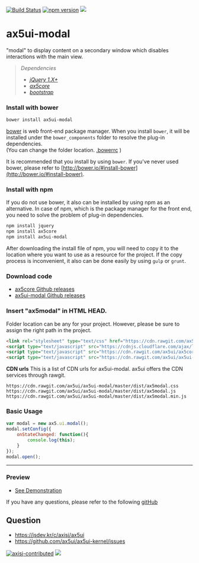 [![Build Status](https://travis-ci.org/ax5ui/ax5ui-modal.svg?branch=master)](https://travis-ci.org/ax5ui/ax5ui-modal)
[![npm version](https://badge.fury.io/js/ax5ui-modal.svg)](https://badge.fury.io/js/ax5ui-modal)
[![](https://img.shields.io/npm/dm/ax5ui-modal.svg)](https://www.npmjs.com/package/ax5ui-modal)

# ax5ui-modal
"modal" to display content on a secondary window which disables interactions with the main view.

> *Dependencies*
> * _[jQuery 1.X+](http://jquery.com/)_
> * _[ax5core](http://ax5.io/ax5core)_
> * _[bootstrap](http://getbootstrap.com/)_


### Install with bower
```sh
bower install ax5ui-modal
```
[bower](http://bower.io/#install-bower) is web front-end package manager.
When you install `bower`, it will be installed under the `bower_components` folder to resolve the plug-in dependencies.  
(You can change the folder location. [.bowerrc](http://bower.io/docs/config/#bowerrc-specification) )

It is recommended that you install by using `bower`. 
If you've never used bower, please refer to [http://bower.io/#install-bower](http://bower.io/#install-bower).

### Install with npm
If you do not use bower, it also can be installed by using npm as an alternative.
In case of npm, which is the package manager for the front end, you need to solve the problem of plug-in dependencies.

```sh
npm install jquery
npm install ax5core
npm install ax5ui-modal
```

After downloading the install file of npm, you will need to copy it to the location where you want to use as a resource for the project.
If the copy process is inconvenient, it also can be done easily by using `gulp` or `grunt`.

### Download code
- [ax5core Github releases](https://github.com/ax5ui/ax5core/releases)
- [ax5ui-modal Github releases](https://github.com/ax5ui/ax5ui-modal/releases)


### Insert "ax5modal" in HTML HEAD.

Folder location can be any for your project. However, please be sure to assign the right path in the project.

```html
<link rel="stylesheet" type="text/css" href="https://cdn.rawgit.com/ax5ui/ax5ui-modal/master/dist/ax5modal.css" />
<script type="text/javascript" src="https://cdnjs.cloudflare.com/ajax/libs/jquery/1.12.4/jquery.min.js"></script>
<script type="text/javascript" src="https://cdn.rawgit.com/ax5ui/ax5core/master/dist/ax5core.min.js"></script>
<script type="text/javascript" src="https://cdn.rawgit.com/ax5ui/ax5ui-modal/master/dist/ax5modal.min.js"></script>
```

**CDN urls**
This is a list of CDN urls for ax5ui-modal. ax5ui offers the CDN services through rawgit.
```
https://cdn.rawgit.com/ax5ui/ax5ui-modal/master/dist/ax5modal.css
https://cdn.rawgit.com/ax5ui/ax5ui-modal/master/dist/ax5modal.js
https://cdn.rawgit.com/ax5ui/ax5ui-modal/master/dist/ax5modal.min.js
```

### Basic Usage
```js
var modal = new ax5.ui.modal();
modal.setConfig({
    onStateChanged: function(){
        console.log(this);
    }
});
modal.open();
```

- - - - - 

### Preview
- [See Demonstration](http://ax5.io/ax5ui-modal/demo/index.html)

If you have any questions, please refer to the following [gitHub](https://github.com/ax5ui/ax5ui-kernel)

## Question
- https://jsdev.kr/c/axisj/ax5ui
- https://github.com/ax5ui/ax5ui-kernel/issues

[![axisj-contributed](https://img.shields.io/badge/AXISJ.com-Contributed-green.svg)](https://github.com/axisj) ![](https://img.shields.io/badge/Seowoo-Mondo&Thomas-red.svg)
